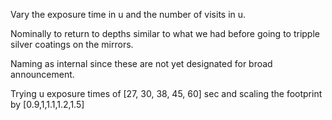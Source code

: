 Vary the exposure time in u and the number of visits in u. 

Nominally to return to depths similar to what we had before going to tripple silver coatings on the mirrors.

Naming as internal since these are not yet designated for broad announcement.

Trying u exposure times of [27, 30, 38, 45, 60] sec
and scaling the footprint by  [0.9,1,1.1,1.2,1.5]

